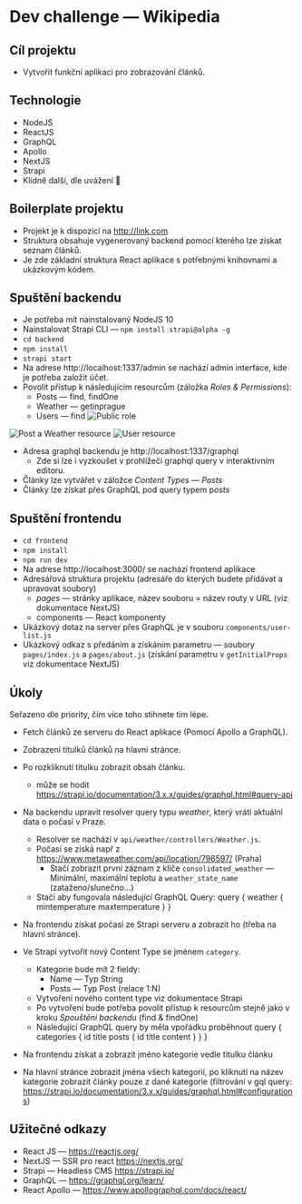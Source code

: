 # Dev challenge — Wikipedia

## Cíl projektu
- Vytvořit funkční aplikaci pro zobrazování článků.
## Technologie
- NodeJS
- ReactJS
- GraphQL
- Apollo
- NextJS
- Strapi
- Klidně další, dle uvážení 🙂
## Boilerplate projektu
- Projekt je k dispozici na http://link.com
- Struktura obsahuje vygenerovaný backend pomocí kterého lze získat seznam článků.
- Je zde základní struktura React aplikace s potřebnými knihovnami a ukázkovým kódem.
## Spuštění backendu
- Je potřeba mít nainstalovaný NodeJS 10
- Nainstalovat Strapi CLI — `npm install strapi@alpha -g`
- `cd backend`
- `npm install`
- `strapi start` 
- Na adrese http://localhost:1337/admin se nachází admin interface, kde je potřeba založit účet.
- Povolit přístup k následujícím resourcům (záložka *Roles & Permissions*):
  - Posts — find, findOne
  - Weather — getinprague
  - Users — find
![Public role](https://paper-attachments.dropbox.com/s_DCFD24E9370D098B4806DF02C204D0CE5F238AC74FBC80CA6425572CB53DB22D_1554805727308_strapi3.png)

![Post a Weather resource](https://paper-attachments.dropbox.com/s_DCFD24E9370D098B4806DF02C204D0CE5F238AC74FBC80CA6425572CB53DB22D_1554832421974_s2.png)
![User resource](https://paper-attachments.dropbox.com/s_DCFD24E9370D098B4806DF02C204D0CE5F238AC74FBC80CA6425572CB53DB22D_1554800400672_strapi2.png)

- Adresa graphql backendu je http://localhost:1337/graphql
  - Zde si lze i vyzkoušet v prohlížeči graphql query v interaktivním editoru.
- Články lze vytvářet v záložce *Content Types* — *Posts*
- Články lze získat přes GraphQL pod query typem p*osts*
## Spuštění frontendu
- `cd frontend`
- `npm install`
- `npm run dev`
- Na adrese http://localhost:3000/ se nachází frontend aplikace
- Adresářová struktura projektu (adresáře do kterých budete přídávat a upravovat soubory)
  - *pages* — stránky aplikace, název souboru = název routy v URL (viz dokumentace NextJS)
  - components — React komponenty
- Ukázkový dotaz na server přes GraphQL je v souboru `components/user-list.js`
- Ukázkový odkaz s předáním a získáním parametru — soubory `pages/index.js` a `pages/about.js` (získání parametru v `getInitialProps` viz dokumentace NextJS)
## Úkoly

Seřazeno dle priority, čím více toho stihnete tím lépe.

- Fetch článků ze serveru do React aplikace (Pomocí Apollo a GraphQL).
- Zobrazení titulků článků na hlavní stránce.
- Po rozkliknutí titulku zobrazit obsah článku.
  - může se hodit https://strapi.io/documentation/3.x.x/guides/graphql.html#query-api
- Na backendu upravit resolver query typu *weather*, který vrátí aktuální data o počasí v Praze.
  - Resolver se nachází v `api/weather/controllers/Weather.js`.
  - Počasí se získá např z https://www.metaweather.com/api/location/796597/ (Praha)
    - Stačí zobrazit první záznam z klíče `consolidated_weather` — Minimální, maximální teplotu a `weather_state_name` (zataženo/slunečno…)
  - Stačí aby fungovala následující GraphQL Query:
    query {
      weather {
        mintemperature
        maxtemperature
      }
    }
- Na frontendu získat počasí ze Strapi serveru a zobrazit ho (třeba na hlavní stránce).
- Ve Strapi vytvořit nový Content Type se jménem `category`. 
  - Kategorie bude mít 2 fieldy:
    - Name — Typ String
    - Posts — Typ Post (relace 1:N)
  - Vytvoření nového content type viz dokumentace Strapi
  - Po vytvoření bude potřeba povolit přístup k resourcům stejně jako v kroku *Spouštění backendu* (find & findOne)
  - Následující GraphQL query by měla vpořádku proběhnout
    query {
      categories {
        id
        title
        posts {
          id
          title
          content
        }
      }
    }
    
- Na frontendu získat a zobrazit jméno kategorie vedle titulku článku
- Na hlavní stránce zobrazit jména všech kategorií, po kliknutí na název kategorie zobrazit články pouze z dané kategorie (filtrování v gql query: https://strapi.io/documentation/3.x.x/guides/graphql.html#configurations)
        
## Užitečné odkazy
- React JS — https://reactjs.org/
- NextJS — SSR pro react https://nextjs.org/
- Strapi — Headless CMS https://strapi.io/
- GraphQL — https://graphql.org/learn/
- React Apollo — https://www.apollographql.com/docs/react/

